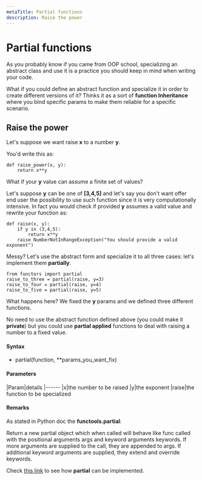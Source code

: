 ```yaml
---
metaTitle: Partial functions
description: Raise the power
---
```


# Partial functions


As you probably know if you came from OOP school, specializing an abstract class and use it is a practice you should keep in mind when writing your code.

What if you could define an abstract function and specialize it in order to create different versions of it? Thinks it as a sort of **function Inheritance** where you bind specific params to make them reliable for a specific scenario.



## Raise the power


Let's suppose we want raise **x** to a number **y**.

You'd write this as:

```
def raise_power(x, y):
    return x**y

```

What if your **y** value can assume a finite set of values?

Let's suppose **y** can be one of **[3,4,5]** and let's say you don't want offer end user the possibility to use such function since it is very computationally intensive. In fact you would check if provided **y** assumes a valid value and rewrite your function as:

```
def raise(x, y):
    if y in (3,4,5):
        return x**y
    raise NumberNotInRangeException("You should provide a valid exponent")

```

Messy?
Let's use the abstract form and specialize it to all three cases: let's implement them **partially**.

```
from functors import partial
raise_to_three = partial(raise, y=3)
raise_to_four = partial(raise, y=4)
raise_to_five = partial(raise, y=5)

```

What happens here?
We fixed the **y** params and we defined three different functions.

No need to use the abstract function defined above (you could make it **private**) but you could use **partial applied** functions to deal with raising a number to a fixed value.



#### Syntax


- partial(function, **params_you_want_fix)



#### Parameters


|Param|details
|------
|x|the number to be raised
|y|the exponent
|raise|the function to be specialized



#### Remarks


As stated in Python doc the **functools.partial**:

> 
Return a new partial object which when called will behave like func called with the positional arguments args and keyword arguments keywords. If more arguments are supplied to the call, they are appended to args. If additional keyword arguments are supplied, they extend and override keywords.


Check [this link](https://docs.python.org/2/library/functools.html) to see how **partial** can be implemented.

